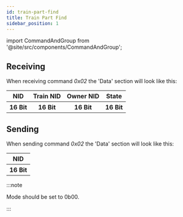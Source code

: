 ```yaml
---
id: train-part-find
title: Train Part Find
sidebar_position: 1
---
```


import CommandAndGroup from '@site/src/components/CommandAndGroup';

<CommandAndGroup group="05" command="02"/>

## Receiving

When receiving command _0x02_ the 'Data' section will look like this:

<table>
  <tr>
    <th>NID</th>
    <th>Train NID</th>
    <th>Owner NID</th>
    <th>State</th>
  </tr>
  <tr>
    <th>16 Bit</th>
    <th>16 Bit</th>
    <th>16 Bit</th>
    <th>16 Bit</th>
  </tr>
</table>

## Sending

When sending command _0x02_ the 'Data' section will look like this:

<table>
  <tr>
    <th>NID</th>
  </tr>
  <tr>
    <th>16 Bit</th>
  </tr>
</table>

:::note

Mode should be set to 0b00.

:::

